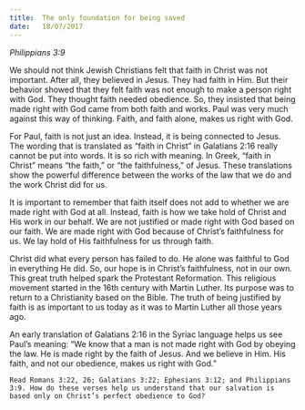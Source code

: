 ```yaml
---
title:  The only foundation for being saved
date:   18/07/2017
---
```


_Philippians 3:9_

We should not think Jewish Christians felt that faith in Christ was not important. After all, they believed in Jesus. They had faith in Him. But their behavior showed that they felt faith was not enough to make a person right with God. They thought faith needed obedience. So, they insisted that being made right with God came from both faith and works. Paul was very much against this way of thinking. Faith, and faith alone, makes us right with God.

For Paul, faith is not just an idea. Instead, it is being connected to Jesus. The wording that is translated as “faith in Christ” in Galatians 2:16 really cannot be put into words. It is so rich with meaning. In Greek, “faith in Christ” means “the faith,” or “the faithfulness,” of Jesus. These translations show the powerful difference between the works of the law that we do and the work Christ did for us.

It is important to remember that faith itself does not add to whether we are made right with God at all. Instead, faith is how we take hold of Christ and His work in our behalf. We are not justified or made right with God based on our faith. We are made right with God because of Christ’s faithfulness for us. We lay hold of His faithfulness for us through faith.

Christ did what every person has failed to do. He alone was faithful to God in everything He did. So, our hope is in Christ’s faithfulness, not in our own. This great truth helped spark the Protestant Reformation. This religious movement started in the 16th century with Martin Luther. Its purpose was to return to a Christianity based on the Bible. The truth of being justified by faith is as important to us today as it was to Martin Luther all those years ago.

An early translation of Galatians 2:16 in the Syriac language helps us see Paul’s meaning: “We know that a man is not made right with God by obeying the law. He is made right by the faith of Jesus. And we believe in Him. His faith, and not our obedience, makes us right with God.”

`Read Romans 3:22, 26; Galatians 3:22; Ephesians 3:12; and Philippians 3:9. How do these verses help us understand that our salvation is based only on Christ’s perfect obedience to God?`